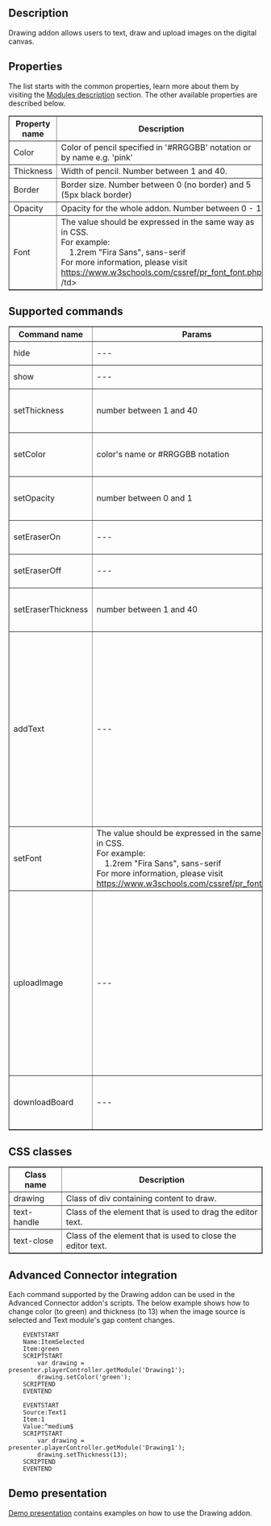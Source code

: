 ## Description
Drawing addon allows users to text, draw and upload images on the digital canvas.

## Properties

The list starts with the common properties, learn more about them by visiting the [Modules description](https://www.mauthor.com/doc/en/page/Modules-description) section. The other available properties are described below.

<table border='1'>
    <tbody>
        <tr>
            <th>Property name</th>
            <th>Description</th>
        </tr>
        <tr>
            <td>Color</td>
            <td>Color of pencil specified in '#RRGGBB' notation or by name e.g. 'pink'</td>
        </tr>
        <tr>
            <td>Thickness</td>
            <td>Width of pencil. Number between 1 and 40.</td>
        </tr>
        <tr>
            <td>Border</td>
            <td>Border size. Number between 0 (no border) and 5 (5px black border)</td>
        </tr>
        <tr>
            <td>Opacity</td>
            <td>Opacity for the whole addon. Number between 0 - 1</td>
        </tr>
        <tr>
            <td>Font</td>
            <td>The value should be expressed in the same way as in CSS. <br/>
                For example: <br/>
                &emsp;1.2rem "Fira Sans", sans-serif<br/>
                For more information, please visit <a href="https://www.w3schools.com/cssref/pr_font_font.php">https://www.w3schools.com/cssref/pr_font_font.php</a>
            /td>
        </tr>
    </tbody>
</table>

## Supported commands

<table border='1'>
    <tbody>
        <tr>
            <th>Command name</th>
            <th>Params</th>
            <th>Description</th>
        </tr>
        <tr>
            <td>hide</td>
            <td>---</td>
            <td>Hide the addon.</td>
        </tr>
        <tr>
            <td>show</td>
            <td>---</td>
            <td>Show the addon.</td>
        </tr>
        <tr>
            <td>setThickness</td>
            <td>number between 1 and 40</td>
            <td>Set thickness of the pencil.</td>
        </tr>
        <tr>
            <td>setColor</td>
            <td>color's name or #RRGGBB notation</td>
            <td>Set color and switch to pencil mode.</td>
        </tr>
        <tr>
            <td>setOpacity</td>
            <td>number between 0 and 1</td>
            <td>Set opacity for the whole addon.</td>
        </tr>
        <tr>
            <td>setEraserOn</td>
            <td>---</td>
            <td>Turns on the eraser mode.</td>
        </tr>
        <tr>
            <td>setEraserOff</td>
            <td>---</td>
            <td>Turns off the eraser mode.</td>
        </tr>
        <tr>
            <td>setEraserThickness</td>
            <td>number between 1 and 40</td>
            <td>Set thickness of the eraser.</td>
        </tr>
        <tr>
            <td>addText</td>
            <td>---</td>
            <td>Open text editor. 
                Clicking on non-editor elements will close the text editor and save the text to the canvas. 
                To cancel writing, click the close button belonging to the editor.
            </td>
        </tr>
        <tr>
            <td>setFont</td>
            <td>The value should be expressed in the same way as in CSS. <br/>
                For example: <br/>
                &emsp;1.2rem "Fira Sans", sans-serif<br/>
                For more information, please visit <a href="https://www.w3schools.com/cssref/pr_font_font.php">https://www.w3schools.com/cssref/pr_font_font.php</a></td>
            <td>Set font to be used in the text editor.</td>
        </tr>
        <tr>
            <td>uploadImage</td>
            <td>---</td>
            <td>Open panel to upload an image from the device to the canvas. 
                To delete an image that has been uploaded to canvas (but is still movable), press the "Delete" key on your keyboard.
            </td>
        </tr>
        <tr>
            <td>downloadBoard</td>
            <td>---</td>
            <td>Download canvas as an image in PNG format.</td>
        </tr>
    </tbody>
</table>

## CSS classes

<table border='1'>
    <tbody>    
        <tr>
            <th>Class name</th>
            <th>Description</th>
        </tr>
        <tr>
            <td>drawing</td>
            <td>Class of div containing content to draw.</td>
        </tr>
        <tr>
            <td>text-handle</td>
            <td>Class of the element that is used to drag the editor text.</td>
        </tr>
        <tr>
            <td>text-close</td>
            <td>Class of the element that is used to close the editor text.</td>
        </tr>
    </tbody>
</table>

## Advanced Connector integration
Each command supported by the Drawing addon can be used in the Advanced Connector addon's scripts. The below example shows how to change color (to green) and thickness (to 13) when the image source is selected and Text module's gap content changes.

        EVENTSTART
        Name:ItemSelected
        Item:green
        SCRIPTSTART
            var drawing = presenter.playerController.getModule('Drawing1');
            drawing.setColor('green');
        SCRIPTEND
        EVENTEND

        EVENTSTART
        Source:Text1
        Item:1
        Value:^medium$
        SCRIPTSTART
            var drawing = presenter.playerController.getModule('Drawing1');
            drawing.setThickness(13);
        SCRIPTEND
        EVENTEND

## Demo presentation
[Demo presentation](/embed/6183083237703680 "Demo presentation") contains examples on how to use the Drawing addon.                               
